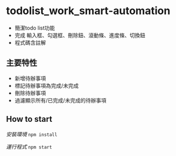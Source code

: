 <h1>todolist_work_smart-automation</h1>

- 簡潔todo list功能
- 完成 輸入框、勾選框、刪除鈕、滾動條、進度條、切換鈕
- 程式碼含註解
 ## 主要特性

- 新增待辦事項
- 標記待辦事項為完成/未完成
- 刪除待辦事項
- 過濾顯示所有/已完成/未完成的待辦事項

 ## How to start

*安裝環境*
`npm install`

*運行程式*
`npm start`

